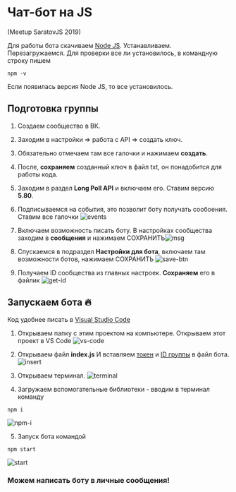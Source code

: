 # Чат-бот на JS 

(Meetup SaratovJS 2019)

Для работы бота скачиваем [Node JS](https://nodejs.org/en/). 
Устанавливаем. 
Перезагружаемся. Для проверки все ли установилось, в командную строку пишем 
```
npm -v
```
Если появилась версия Node JS, то все установилось.

## Подготовка группы

1. Создаем сообщество в ВК.

2. Заходим в настройки => работа с API => создать ключ.

3. Обязательно отмечаем там все галочки и нажимаем **создать**.

4. После, **сохраняем** созданный ключ в файл txt, он понадобится для работы кода.

5. Заходим в раздел **Long Poll API** и включаем его. Ставим версию **5.80**.

6. Подписываемся на события, это позволит боту получать сообoения. Ставим все галочки ![events](https://pp.userapi.com/c852236/v852236721/1244c4/QRA72V6bSZ0.jpg)

7. Включаем возможность писать боту. В настройках сообщества заходим в **сообщения** и нажимаем СОХРАНИТЬ![msg](https://pp.userapi.com/c852236/v852236721/1244cd/hu-HX0wM4IQ.jpg)

8. Спускаемся в подраздел **Настройки для бота**, включаем там возможности ботов, нажимаем СОХРАНИТЬ ![save-btn](https://pp.userapi.com/c852236/v852236721/1244d6/3ultVaAMbh0.jpg)

9. <a id="group_id"></a>Получаем ID сообщества из главных настроек. **Сохраняем** его в файлик ![get-id](https://pp.userapi.com/c852236/v852236721/1244df/Tfp2i_G8wmc.jpg "Да, его тоже нужно скопировать куда-то")

## Запускаем бота 🔥
Код удобнее писать в [Visual Studio Code](https://code.visualstudio.com/)

1. Открываем папку с этим проектом на компьютере. Открываем этот проект в VS Code ![vs-code](https://pp.userapi.com/c852236/v852236721/124575/IjgHhD5xLUM.jpg "Web Strom конечно тоже ничего такой :) ")

2. Открываем файл **index.js** И вставляем <a href="#token">токен</a> и <a href="#group_id">ID группы</a> в файл бота. ![insert](https://pp.userapi.com/c852236/v852236721/124562/kK0uIK7TLe0.jpg "Ты же их сохранил, да?")

3. Открываем терминал. ![terminal](https://pp.userapi.com/c852236/v852236394/129aba/howk49w_xRE.jpg)

4. Загружаем вспомогательные библиотеки  - вводим в терминал команду 
```
npm i
```
 ![npm-i](https://pp.userapi.com/c852236/v852236394/129acb/iYoFEGawe2Y.jpg "Почти как npm install")

5. Запуск бота командой
```
npm start
```
![start](https://pp.userapi.com/c852236/v852236394/129ae0/780XPVMXQ0A.jpg)

### Можем написать боту в личные сообщения!
